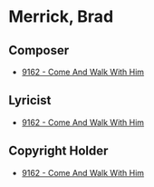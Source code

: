 # Merrick, Brad

## Composer

- [9162 - Come And Walk With Him](/hymns/9162.md)

## Lyricist

- [9162 - Come And Walk With Him](/hymns/9162.md)

## Copyright Holder

- [9162 - Come And Walk With Him](/hymns/9162.md)

